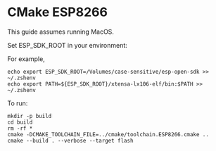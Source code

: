 # CMake ESP8266

This guide assumes running MacOS.

Set ESP_SDK_ROOT in your environment:

For example,

```
echo export ESP_SDK_ROOT=/Volumes/case-sensitive/esp-open-sdk >> ~/.zshenv
echo export PATH=${ESP_SDK_ROOT}/xtensa-lx106-elf/bin:$PATH >> ~/.zshenv
```

To run:

```
mkdir -p build
cd build
rm -rf *
cmake -DCMAKE_TOOLCHAIN_FILE=../cmake/toolchain.ESP8266.cmake ..
cmake --build . --verbose --target flash
```